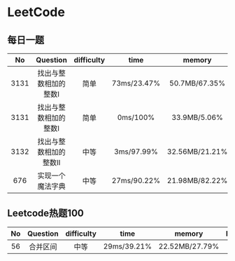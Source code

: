 <!--
 * @Author: LiQingCode 2535735432@qq.com
 * @Date: 2024-08-08 15:06:32
 * @LastEditors: LiQingCode 2535735432@qq.com
 * @LastEditTime: 2024-08-12 09:20:21
 * @FilePath: \code\LeetCode\README.md
 * @Description: 
 * 
 * Copyright (c) 2024 by LiQingCode, All Rights Reserved. 
-->
# LeetCode
## 每日一题

|No|Question|difficulty|time|memory|language|
|:--:|:--:|:--:|:--:|:--:|:--:|
|3131|找出与整数相加的整数Ⅰ|简单|73ms/23.47%|50.7MB/67.35%|javascript|
|3131|找出与整数相加的整数Ⅰ|简单|0ms/100%|33.9MB/5.06%|C++|
|3132|找出与整数相加的整数Ⅱ|中等|3ms/97.99%|32.56MB/21.21%|C++|
|676|实现一个魔法字典|中等|27ms/90.22%|21.98MB/82.22%|C++|

## Leetcode热题100

|No|Question|difficulty|time|memory|language|
|:--:|:--:|:--:|:--:|:--:|:--:|
|56|合并区间|中等|29ms/39.21%|22.52MB/27.79%|C++|